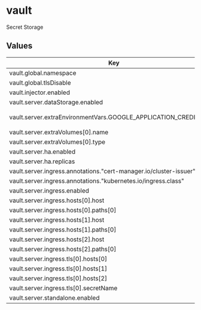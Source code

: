 # vault

Secret Storage

## Values

| Key | Type | Default | Description |
|-----|------|---------|-------------|
| vault.global.namespace | string | `"vault"` |  |
| vault.global.tlsDisable | bool | `true` |  |
| vault.injector.enabled | bool | `false` |  |
| vault.server.dataStorage.enabled | bool | `false` |  |
| vault.server.extraEnvironmentVars.GOOGLE_APPLICATION_CREDENTIALS | string | `"/vault/userconfig/vault-kms-creds/credentials.json"` |  |
| vault.server.extraVolumes[0].name | string | `"vault-kms-creds"` |  |
| vault.server.extraVolumes[0].type | string | `"secret"` |  |
| vault.server.ha.enabled | bool | `true` |  |
| vault.server.ha.replicas | int | `3` |  |
| vault.server.ingress.annotations."cert-manager.io/cluster-issuer" | string | `"letsencrypt-issuer"` |  |
| vault.server.ingress.annotations."kubernetes.io/ingress.class" | string | `"nginx"` |  |
| vault.server.ingress.enabled | bool | `true` |  |
| vault.server.ingress.hosts[0].host | string | `"vault.lsst.codes"` |  |
| vault.server.ingress.hosts[0].paths[0] | string | `"/"` |  |
| vault.server.ingress.hosts[1].host | string | `"vault-1.lsst.codes"` |  |
| vault.server.ingress.hosts[1].paths[0] | string | `"/"` |  |
| vault.server.ingress.hosts[2].host | string | `"vault-2.lsst.codes"` |  |
| vault.server.ingress.hosts[2].paths[0] | string | `"/"` |  |
| vault.server.ingress.tls[0].hosts[0] | string | `"vault.lsst.codes"` |  |
| vault.server.ingress.tls[0].hosts[1] | string | `"vault-1.lsst.codes"` |  |
| vault.server.ingress.tls[0].hosts[2] | string | `"vault-2.lsst.codes"` |  |
| vault.server.ingress.tls[0].secretName | string | `"vault-ingress-tls"` |  |
| vault.server.standalone.enabled | bool | `false` |  |
